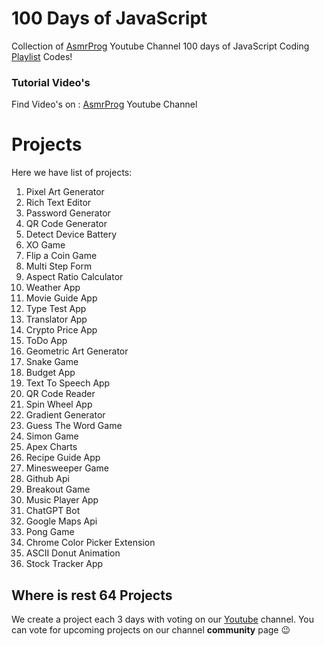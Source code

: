 # 100 Days of JavaScript

Collection of <a href="https://youtube.com/#AsmrProg" target="_blank">AsmrProg</a> Youtube Channel 100 days of JavaScript Coding <a href="https://www.youtube.com/playlist?list=PLkC56g8fboI0HghByzVuD2Vz8ROUXfF_j" target="_blank">Playlist</a> Codes!

### Tutorial Video's

Find Video's on : <a href="https://youtube.com/@AsmrProg" target="_blank">AsmrProg</a> Youtube Channel

# Projects

Here we have list of projects:

01. Pixel Art Generator
02. Rich Text Editor
03. Password Generator
04. QR Code Generator
05. Detect Device Battery
06. XO Game
07. Flip a Coin Game
08. Multi Step Form
09. Aspect Ratio Calculator
10. Weather App
11. Movie Guide App
12. Type Test App
13. Translator App
14. Crypto Price App
15. ToDo App
16. Geometric Art Generator
17. Snake Game
18. Budget App
19. Text To Speech App
20. QR Code Reader
21. Spin Wheel App
22. Gradient Generator
23. Guess The Word Game
24. Simon Game
25. Apex Charts
26. Recipe Guide App
27. Minesweeper Game
28. Github Api
29. Breakout Game
30. Music Player App
31. ChatGPT Bot
32. Google Maps Api
33. Pong Game
34. Chrome Color Picker Extension
35. ASCII Donut Animation
36. Stock Tracker App

## Where is rest 64 Projects

We create a project each 3 days with voting on our <a href="https://youtube.com/@AsmrProg" target="_blank">Youtube</a> channel.
You can vote for upcoming projects on our channel **community** page :wink: